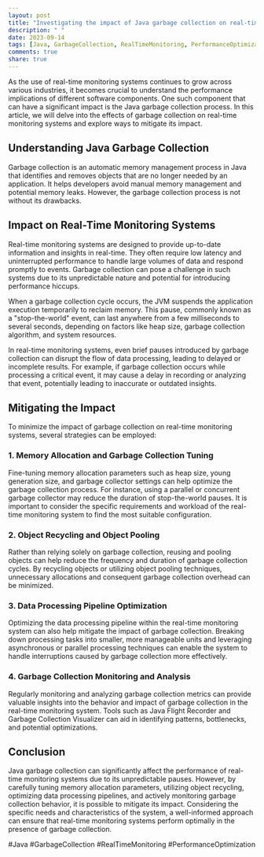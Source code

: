 ```yaml
---
layout: post
title: "Investigating the impact of Java garbage collection on real-time monitoring systems"
description: " "
date: 2023-09-14
tags: [Java, GarbageCollection, RealTimeMonitoring, PerformanceOptimization]
comments: true
share: true
---
```


As the use of real-time monitoring systems continues to grow across various industries, it becomes crucial to understand the performance implications of different software components. One such component that can have a significant impact is the Java garbage collection process. In this article, we will delve into the effects of garbage collection on real-time monitoring systems and explore ways to mitigate its impact.

## Understanding Java Garbage Collection

Garbage collection is an automatic memory management process in Java that identifies and removes objects that are no longer needed by an application. It helps developers avoid manual memory management and potential memory leaks. However, the garbage collection process is not without its drawbacks.

## Impact on Real-Time Monitoring Systems

Real-time monitoring systems are designed to provide up-to-date information and insights in real-time. They often require low latency and uninterrupted performance to handle large volumes of data and respond promptly to events. Garbage collection can pose a challenge in such systems due to its unpredictable nature and potential for introducing performance hiccups.

When a garbage collection cycle occurs, the JVM suspends the application execution temporarily to reclaim memory. This pause, commonly known as a "stop-the-world" event, can last anywhere from a few milliseconds to several seconds, depending on factors like heap size, garbage collection algorithm, and system resources.

In real-time monitoring systems, even brief pauses introduced by garbage collection can disrupt the flow of data processing, leading to delayed or incomplete results. For example, if garbage collection occurs while processing a critical event, it may cause a delay in recording or analyzing that event, potentially leading to inaccurate or outdated insights.

## Mitigating the Impact

To minimize the impact of garbage collection on real-time monitoring systems, several strategies can be employed:

### 1. Memory Allocation and Garbage Collection Tuning

Fine-tuning memory allocation parameters such as heap size, young generation size, and garbage collector settings can help optimize the garbage collection process. For instance, using a parallel or concurrent garbage collector may reduce the duration of stop-the-world pauses. It is important to consider the specific requirements and workload of the real-time monitoring system to find the most suitable configuration.

### 2. Object Recycling and Object Pooling

Rather than relying solely on garbage collection, reusing and pooling objects can help reduce the frequency and duration of garbage collection cycles. By recycling objects or utilizing object pooling techniques, unnecessary allocations and consequent garbage collection overhead can be minimized.

### 3. Data Processing Pipeline Optimization

Optimizing the data processing pipeline within the real-time monitoring system can also help mitigate the impact of garbage collection. Breaking down processing tasks into smaller, more manageable units and leveraging asynchronous or parallel processing techniques can enable the system to handle interruptions caused by garbage collection more effectively.

### 4. Garbage Collection Monitoring and Analysis

Regularly monitoring and analyzing garbage collection metrics can provide valuable insights into the behavior and impact of garbage collection in the real-time monitoring system. Tools such as Java Flight Recorder and Garbage Collection Visualizer can aid in identifying patterns, bottlenecks, and potential optimizations.

## Conclusion

Java garbage collection can significantly affect the performance of real-time monitoring systems due to its unpredictable pauses. However, by carefully tuning memory allocation parameters, utilizing object recycling, optimizing data processing pipelines, and actively monitoring garbage collection behavior, it is possible to mitigate its impact. Considering the specific needs and characteristics of the system, a well-informed approach can ensure that real-time monitoring systems perform optimally in the presence of garbage collection.

#Java #GarbageCollection #RealTimeMonitoring #PerformanceOptimization